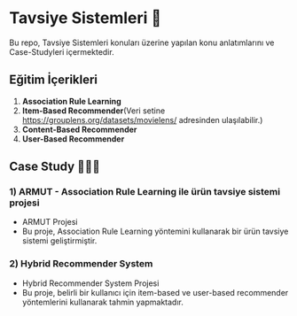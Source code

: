 # Tavsiye Sistemleri 🚀

Bu repo, Tavsiye Sistemleri konuları üzerine yapılan konu anlatımlarını ve Case-Studyleri içermektedir.

## Eğitim İçerikleri

1. **Association Rule Learning**
2. **Item-Based Recommender**(Veri setine https://grouplens.org/datasets/movielens/ adresinden ulaşılabilir.)
3. **Content-Based Recommender**
4. **User-Based Recommender**

## Case Study 👩🏻‍💻

### 1) ARMUT - Association Rule Learning ile ürün tavsiye sistemi projesi
- ARMUT Projesi
- Bu proje, Association Rule Learning yöntemini kullanarak bir ürün tavsiye sistemi geliştirmiştir.

### 2) Hybrid Recommender System
- Hybrid Recommender System Projesi
- Bu proje, belirli bir kullanıcı için item-based ve user-based recommender yöntemlerini kullanarak tahmin yapmaktadır.
